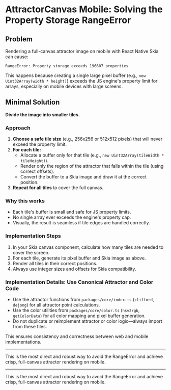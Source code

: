 
# AttractorCanvas Mobile: Solving the Property Storage RangeError

## Problem
Rendering a full-canvas attractor image on mobile with React Native Skia can cause:

    RangeError: Property storage exceeds 196607 properties

This happens because creating a single large pixel buffer (e.g., `new Uint32Array(width * height)`) exceeds the JS engine's property limit for arrays, especially on mobile devices with large screens.

## Minimal Solution

**Divide the image into smaller tiles.**

### Approach
1. **Choose a safe tile size** (e.g., 256x256 or 512x512 pixels) that will never exceed the property limit.
2. **For each tile:**
    - Allocate a buffer only for that tile (e.g., `new Uint32Array(tileWidth * tileHeight)`).
    - Render only the region of the attractor that falls within the tile (using correct offsets).
    - Convert the buffer to a Skia image and draw it at the correct position.
3. **Repeat for all tiles** to cover the full canvas.

### Why this works
- Each tile's buffer is small and safe for JS property limits.
- No single array ever exceeds the engine's property cap.
- Visually, the result is seamless if tile edges are handled correctly.

### Implementation Steps
1. In your Skia canvas component, calculate how many tiles are needed to cover the screen.
2. For each tile, generate its pixel buffer and Skia image as above.
3. Render all tiles in their correct positions.
4. Always use integer sizes and offsets for Skia compatibility.


### Implementation Details: Use Canonical Attractor and Color Code
- Use the attractor functions from `packages/core/index.ts` (`clifford`, `dejong`) for all attractor point calculations.
- Use the color utilities from `packages/core/color.ts` (`hsv2rgb`, `getColorData`) for all color mapping and pixel buffer generation.
- Do not duplicate or reimplement attractor or color logic—always import from these files.

This ensures consistency and correctness between web and mobile implementations.

---
This is the most direct and robust way to avoid the RangeError and achieve crisp, full-canvas attractor rendering on mobile.

---
This is the most direct and robust way to avoid the RangeError and achieve crisp, full-canvas attractor rendering on mobile.
